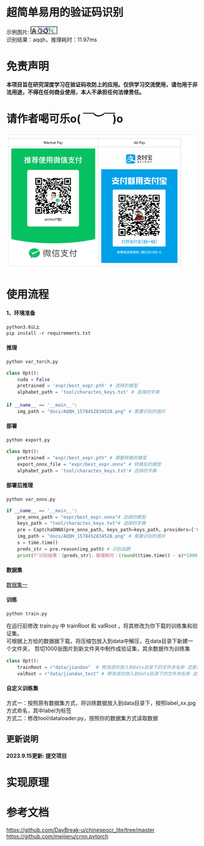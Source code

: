 
# 超简单易用的验证码识别
示例图片: 
![Example Image](./docs/AQQH_1578452834528.png)  
识别结果：aqqh，推理耗时：11.97ms
# 免责声明
**本项目旨在研究深度学习在验证码攻防上的应用。仅供学习交流使用，请勿用于非法用途，不得在任何商业使用，本人不承担任何法律责任。**
# 请作者喝可乐**o(*￣︶￣*)o**
![Example Image](./docs/img_3.png)  
# 使用流程
#### 1、环境准备
```shell
python3.6以上  
pip install -r requirements.txt
```
#### 推理
```shell
python var_torch.py
```
```python
class Opt():
    cuda = False
    pretrained = 'expr/best_expr.pth' # 选择的模型
    alphabet_path = 'tool/charactes_keys.txt' # 选择的字典

if __name__ == '__main__':
    img_path = "docs/AQQH_1578452834528.png" # 需要识别的图片
```
#### 部署
```shell
python export.py
```
```python
class Opt():
    pretrained = "expr/best_expr.pth" # 需要转换的模型
    export_onnx_file = "expr/best_expr.onnx" # 转换后的模型
    alphabet_path = 'tool/charactes_keys.txt'# 选择的字典
```
#### 部署后推理
```shell
python var_onnx.py
```
```python
if __name__ == '__main__':
    pre_onnx_path = "expr/best_expr.onnx"# 选择的模型
    keys_path = "tool/charactes_keys.txt"# 选择的字典
    pre = CaptchaONNX(pre_onnx_path, keys_path=keys_path, providers=['CPUExecutionProvider'])
    img_path = "docs/AQQH_1578452834528.png" # 需要识别的图片
    s = time.time()
    preds_str = pre.reason(img_path) # 识别函数
    print(f"识别结果：{preds_str}，推理耗时：{round((time.time() - s)*1000, 2)}ms")
```
#### 数据集
[数据集一](https://wwm.lanzoum.com/itczd0b5z3yj)

#### 训练
```shell
python train.py
```
在运行前修改 train.py 中 trainRoot 和 valRoot ，将其修改为你下载的训练集和验证集。  
可根据上方给的数据据下载，将压缩包放入到data中解压，在data目录下新建一个文件夹，
剪切1000张图片到新文件夹中制作成验证集，其余数据作为训练集
```python
class Opt():
    trainRoot = r"data/jiandan"  # 修改成你放入到data目录下的文件夹名称 这是训练集路径
    valRoot = r"data/jiandan_test" # 修改成你放入到data目录下的文件夹名称 这是测试集路径
```
#### 自定义训练集
方式一：按照原有数据集方式，将训练数据放入到data目录下，按照label_xx.jpg 方式命名，其中label为标签  
方式二：修改tool/dataloader.py，按照你的数据集方式读取数据

## 更新说明
#### 2023.9.15更新: 提交项目 

# 实现原理


# 参考文档
https://github.com/DayBreak-u/chineseocr_lite/tree/master  
https://github.com/meijieru/crnn.pytorch  